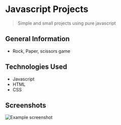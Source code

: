 # Javascript Projects

> Simple and small projects using pure javascript

## General Information

- Rock, Paper, scissors game

## Technologies Used

- Javascript
- HTML
- CSS

## Screenshots

![Example screenshot](./img/screenshot.png)
